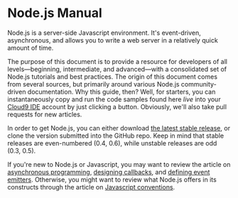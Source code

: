 # Node.js Manual

Node.js is a server-side Javascript environment. It's event-driven, asynchronous, and allows you to write a web server in a relatively quick amount of time.

The purpose of this document is to provide a resource for developers of all levels&mdash;beginning, intermediate, and advanced&mdash;with a consolidated set of Node.js tutorials and best practices. The origin of this document comes from several sources, but primarily around various Node.js community-driven documentation. Why this guide, then? Well, for starters, you can instantaneously copy and run the code samples found here _live_ into your [Cloud9 IDE](http://c9.io) account by just clicking a button. Obviously, we'll also take pull requests for new articles.

In order to get Node.js, you can either download [the latest stable release](http://nodejs.org/#download), or clone the version submitted into the GitHub repo. Keep in mind that stable releases are even-numbered (0.4, 0.6), while unstable releases are odd (0.3, 0.5).

If you're new to Node.js or Javascript, you may want to review the article on [asynchronous programming](writing_asynchronous_code.html), [designing callbacks](working_with_callbacks.html), and [defining event emitters](understanding_event_emitters.html). Otherwise, you might want to review what Node.js offers in its constructs through the article on [Javascript conventions](ECMA5_in_nodejs.html).